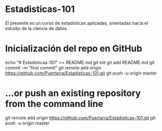 # Estadisticas-101

El presente es un curso de estadísticas aplicadas, orientadas hacia el estudio de la ciencia de datos.

# Inicialización del repo en GitHub

echo "# Estadisticas-101" >> README.md
git init
git add README.md
git commit -m "first commit"
git remote add origin https://github.com/Puertarra/Estadisticas-101.git
git push -u origin master

# ...or push an existing repository from the command line
git remote add origin https://github.com/Puertarra/Estadisticas-101.git
git push -u origin master
